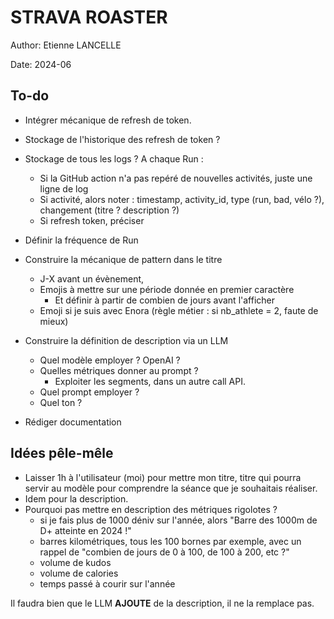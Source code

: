 # STRAVA ROASTER
Author: Etienne LANCELLE 

Date: 2024-06

## To-do

- Intégrer mécanique de refresh de token.
- Stockage de l'historique des refresh de token ?
- Stockage de tous les logs ? A chaque Run :
    - Si la GitHub action n'a pas repéré de nouvelles activités, juste une ligne de log
    - Si activité, alors noter : timestamp, activity_id, type (run, bad, vélo ?), changement (titre ? description ?)
    - Si refresh token, préciser
- Définir la fréquence de Run
- Construire la mécanique de pattern dans le titre
    - J-X avant un évènement, 
    - Emojis à mettre sur une période donnée en premier caractère
        - Et définir à partir de combien de jours avant l'afficher
    - Emoji si je suis avec Enora (règle métier : si nb_athlete = 2, faute de mieux)
- Construire la définition de description via un LLM
    - Quel modèle employer ? OpenAI ?
    - Quelles métriques donner au prompt ?
        - Exploiter les segments, dans un autre call API.
    - Quel prompt employer ?
    - Quel ton ?

- Rédiger documentation

## Idées pêle-mêle

- Laisser 1h à l'utilisateur (moi) pour mettre mon titre, titre qui pourra servir au modèle pour comprendre la séance que je souhaitais réaliser.
- Idem pour la description.
- Pourquoi pas mettre en description des métriques rigolotes ? 
    - si je fais plus de 1000 déniv sur l'année, alors "Barre des 1000m de D+ atteinte en 2024 !"
    - barres kilométriques, tous les 100 bornes par exemple, avec un rappel de "combien de jours de 0 à 100, de 100 à 200, etc ?"
    - volume de kudos
    - volume de calories
    - temps passé à courir sur l'année

Il faudra bien que le LLM **AJOUTE** de la description, il ne la remplace pas.